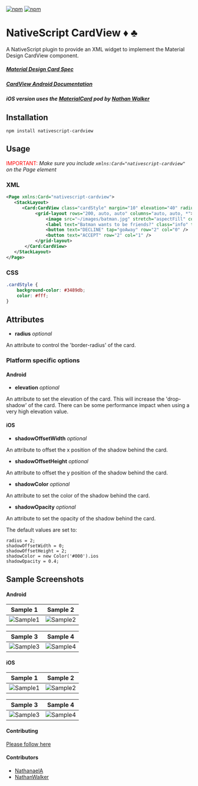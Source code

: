 ﻿[![npm](https://img.shields.io/npm/v/nativescript-cardview.svg)](https://www.npmjs.com/package/nativescript-cardview)
[![npm](https://img.shields.io/npm/dt/nativescript-cardview.svg?label=npm%20downloads)](https://www.npmjs.com/package/nativescript-cardview)

# NativeScript CardView :diamonds: :clubs:

A NativeScript plugin to provide an XML widget to implement the Material Design CardView component.

##### [Material Design Card Spec](https://www.google.com/design/spec/components/cards.html)
##### [CardView Android Documentation](http://developer.android.com/intl/zh-tw/reference/android/support/v7/widget/CardView.html) 
##### iOS version uses the [MaterialCard](https://cocoapods.org/pods/MaterialCard) pod by [Nathan Walker](https://github.com/NathanWalker)


## Installation
`npm install nativescript-cardview`
  
## Usage

 <span style="color:red">IMPORTANT: </span>*Make sure you include `xmlns:Card="nativescript-cardview"` on the Page element*

### XML
```XML
<Page xmlns:Card="nativescript-cardview">
   <StackLayout>     
      <Card:CardView class="cardStyle" margin="10" elevation="40" radius="5">
           <grid-layout rows="200, auto, auto" columns="auto, auto, *">
               <image src="~/images/batman.jpg" stretch="aspectFill" colSpan="3" row="0" />
               <label text="Batman wants to be friends?" class="info" textWrap="true" row="1" colSpan="3" />          
               <button text="DECLINE" tap="goAway" row="2" col="0" />
               <button text="ACCEPT" row="2" col="1" />
           </grid-layout>
       </Card:CardView>
   </StackLayout>
</Page>
```

### CSS
```CSS
.cardStyle {
    background-color: #3489db;
    color: #fff;
}
```

## Attributes

* **radius** *optional*

An attribute to control the 'border-radius' of the card.

### Platform specific options

#### Android

* **elevation** *optional*

 An attribute to set the elevation of the card. This will increase the 'drop-shadow' of the card.
There can be some performance impact when using a very high elevation value.

#### iOS

* **shadowOffsetWidth** *optional*

An attribute to offset the x position of the shadow behind the card.
 
* **shadowOffsetHeight** *optional*

An attribute to offset the y position of the shadow behind the card.

* **shadowColor** *optional*

An attribute to set the color of the shadow behind the card.

* **shadowOpacity** *optional*

An attribute to set the opacity of the shadow behind the card.

The default values are set to:
``` 
radius = 2;
shadowOffsetWidth = 0;
shadowOffsetHeight = 2;
shadowColor = new Color('#000').ios
shadowOpacity = 0.4;
```

## Sample Screenshots

#### Android

Sample 1 |  Sample 2
-------- | ---------
![Sample1](screenshots/sample_card1.png) | ![Sample2](screenshots/sample_card2.png)

Sample 3 | Sample 4
-------- | -------
![Sample3](screenshots/sample_card3.png) | ![Sample4](screenshots/sample_card4.png)

#### iOS

Sample 1 |  Sample 2
-------- | ---------
![Sample1](screenshots/sample_card1_ios.png) | ![Sample2](screenshots/sample_card2_ios.png)

Sample 3 | Sample 4
-------- | -------
![Sample3](screenshots/sample_card3_ios.png) | ![Sample4](screenshots/sample_card4_ios.png)

#### Contributing
[Please follow here](https://github.com/bradmartin/nativescript-cardview/blob/master/CONTRIBUTING.md)

#### Contributors
- [NathanaelA](https://github.com/NathanaelA)
- [NathanWalker](https://github.com/NathanWalker)
